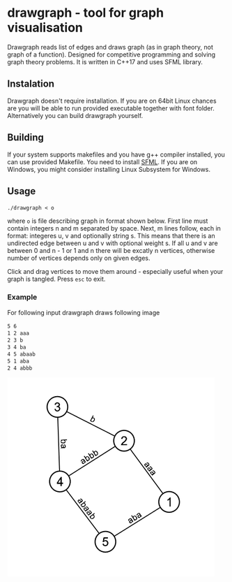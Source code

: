 # drawgraph - tool for graph visualisation

Drawgraph reads list of edges and draws graph (as in graph theory, not graph of a function). Designed for competitive programming and solving graph theory problems.
It is written in C++17 and uses SFML library.

## Instalation

Drawgraph doesn't require installation. If you are on 64bit Linux chances are you will be able to run provided executable together with font folder.
Alternatively you can build drawgraph yourself.

## Building

If your system supports makefiles and you have g++ compiler installed, you can use provided Makefile. You need to install [SFML](https://github.com/SFML/SFML).
If you are on Windows, you might consider installing Linux Subsystem for Windows.

## Usage

```
./drawgraph < o
```
where ``` o ``` is file describing graph in format shown below.
First line must contain integers  n  and m separated by space. Next, m lines follow, each in format: integeres u, v and optionally string s.
This means that there is an undirected edge between u and v with optional weight s. If all u and v are between 0 and n - 1 or 1 and n there will be excatly n vertices,
otherwise number of vertices depends only on given edges.

Click and drag vertices to move them around - especially useful when your graph is tangled. Press ``` esc ``` to exit.

### Example

For following input drawgraph draws following image
```
5 6
1 2 aaa
2 3 b
3 4 ba
4 5 abaab
5 1 aba
2 4 abbb
```

![Example image](examples/example.png)
